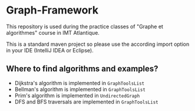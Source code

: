# Graph-Framework

This repository is used during the practice classes of "Graphe et algorithmes" course in IMT Atlantique.

This is a standard maven project so please use the according import option in your IDE (IntelliJ IDEA or Eclipse).

## Where to find algorithms and examples?

* Dijkstra's algorithm is implemented in `GraphToolsList`
* Bellman's algorithm is implemented in `GraphToolsList`
* Prim's algorithm is implemented in `UndirectedGraph`
* DFS and BFS traversals are implemented in `GraphToolsList`